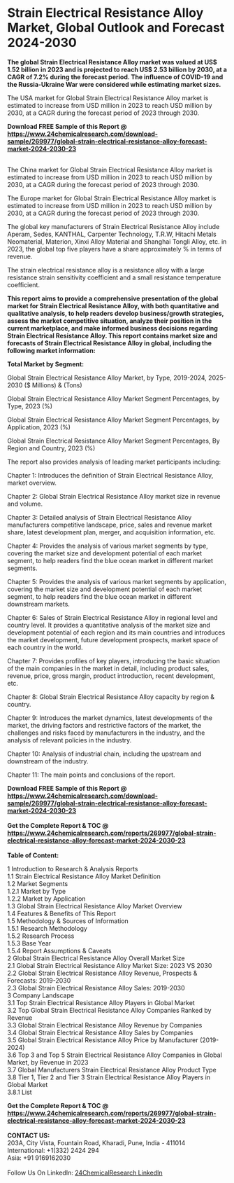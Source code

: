 <h1>Strain Electrical Resistance Alloy Market, Global Outlook and Forecast 2024-2030</h1><p><strong>The global Strain Electrical Resistance Alloy market was valued at US$ 1.52 billion in 2023 and is projected to reach US$ 2.53 billion by 2030, at a CAGR of 7.2% during the forecast period. The influence of COVID-19 and the Russia-Ukraine War were considered while estimating market sizes.</strong></p><p>
</p><p>The USA market for Global Strain Electrical Resistance Alloy market is estimated to increase from USD million in 2023 to reach USD million by 2030, at a CAGR during the forecast period of 2023 through 2030.</p><div><b>Download FREE Sample of this Report @ 
            <a href="https://www.24chemicalresearch.com/download-sample/269977/global-strain-electrical-resistance-alloy-forecast-market-2024-2030-23">
            https://www.24chemicalresearch.com/download-sample/269977/global-strain-electrical-resistance-alloy-forecast-market-2024-2030-23</a></b></div><br><p>
</p><p>The China market for Global Strain Electrical Resistance Alloy market is estimated to increase from USD million in 2023 to reach USD million by 2030, at a CAGR during the forecast period of 2023 through 2030.</p><p>
</p><p>The Europe market for Global Strain Electrical Resistance Alloy market is estimated to increase from USD million in 2023 to reach USD million by 2030, at a CAGR during the forecast period of 2023 through 2030.</p><p>
</p><p>The global key manufacturers of Strain Electrical Resistance Alloy include Aperam, Sedes, KANTHAL, Carpenter Technology, T.R.W, Hitachi Metals Neomaterial, Materion, Xinxi Alloy Material and Shanghai Tongli Alloy, etc. in 2023, the global top five players have a share approximately % in terms of revenue.</p><p>
The strain electrical resistance alloy is a resistance alloy with a large resistance strain sensitivity coefficient and a small resistance temperature coefficient.</p><p>
<strong>This report aims to provide a comprehensive presentation of the global market for Strain Electrical Resistance Alloy, with both quantitative and qualitative analysis, to help readers develop business/growth strategies, assess the market competitive situation, analyze their position in the current marketplace, and make informed business decisions regarding Strain Electrical Resistance Alloy. This report contains market size and forecasts of Strain Electrical Resistance Alloy in global, including the following market information:</strong></p><p>
</p><p>
<strong>Total Market by Segment:</strong></p><p>
Global Strain Electrical Resistance Alloy Market, by Type, 2019-2024, 2025-2030 ($ Millions) &amp; (Tons)</p><p>
Global Strain Electrical Resistance Alloy Market Segment Percentages, by Type, 2023 (%)</p><p>
</p><p>
Global Strain Electrical Resistance Alloy Market Segment Percentages, by Application, 2023 (%)</p><p>
</p><p>
Global Strain Electrical Resistance Alloy Market Segment Percentages, By Region and Country, 2023 (%)</p><p>
</p><p>
The report also provides analysis of leading market participants including:</p><p>
</p><p>
</p><p>
Chapter 1: Introduces the definition of Strain Electrical Resistance Alloy, market overview.</p><p>
Chapter 2: Global Strain Electrical Resistance Alloy market size in revenue and volume.</p><p>
Chapter 3: Detailed analysis of Strain Electrical Resistance Alloy manufacturers competitive landscape, price, sales and revenue market share, latest development plan, merger, and acquisition information, etc.</p><p>
Chapter 4: Provides the analysis of various market segments by type, covering the market size and development potential of each market segment, to help readers find the blue ocean market in different market segments.</p><p>
Chapter 5: Provides the analysis of various market segments by application, covering the market size and development potential of each market segment, to help readers find the blue ocean market in different downstream markets.</p><p>
Chapter 6: Sales of Strain Electrical Resistance Alloy in regional level and country level. It provides a quantitative analysis of the market size and development potential of each region and its main countries and introduces the market development, future development prospects, market space of each country in the world.</p><p>
Chapter 7: Provides profiles of key players, introducing the basic situation of the main companies in the market in detail, including product sales, revenue, price, gross margin, product introduction, recent development, etc.</p><p>
Chapter 8: Global Strain Electrical Resistance Alloy capacity by region &amp; country.</p><p>
Chapter 9: Introduces the market dynamics, latest developments of the market, the driving factors and restrictive factors of the market, the challenges and risks faced by manufacturers in the industry, and the analysis of relevant policies in the industry.</p><p>
Chapter 10: Analysis of industrial chain, including the upstream and downstream of the industry.</p><p>
Chapter 11: The main points and conclusions of the report.</p><div><b>Download FREE Sample of this Report @ 
            <a href="https://www.24chemicalresearch.com/download-sample/269977/global-strain-electrical-resistance-alloy-forecast-market-2024-2030-23">
            https://www.24chemicalresearch.com/download-sample/269977/global-strain-electrical-resistance-alloy-forecast-market-2024-2030-23</a></b></div><br><div><b>Get the Complete Report & TOC @ 
            <a href="https://www.24chemicalresearch.com/reports/269977/global-strain-electrical-resistance-alloy-forecast-market-2024-2030-23">
            https://www.24chemicalresearch.com/reports/269977/global-strain-electrical-resistance-alloy-forecast-market-2024-2030-23</a></b></div><br>
            <b>Table of Content:</b><p>1 Introduction to Research & Analysis Reports<br />
    1.1 Strain Electrical Resistance Alloy Market Definition<br />
    1.2 Market Segments<br />
        1.2.1 Market by Type<br />
        1.2.2 Market by Application<br />
    1.3 Global Strain Electrical Resistance Alloy Market Overview<br />
    1.4 Features & Benefits of This Report<br />
    1.5 Methodology & Sources of Information<br />
        1.5.1 Research Methodology<br />
        1.5.2 Research Process<br />
        1.5.3 Base Year<br />
        1.5.4 Report Assumptions & Caveats<br />
2 Global Strain Electrical Resistance Alloy Overall Market Size<br />
    2.1 Global Strain Electrical Resistance Alloy Market Size: 2023 VS 2030<br />
    2.2 Global Strain Electrical Resistance Alloy Revenue, Prospects & Forecasts: 2019-2030<br />
    2.3 Global Strain Electrical Resistance Alloy Sales: 2019-2030<br />
3 Company Landscape<br />
    3.1 Top Strain Electrical Resistance Alloy Players in Global Market<br />
    3.2 Top Global Strain Electrical Resistance Alloy Companies Ranked by Revenue<br />
    3.3 Global Strain Electrical Resistance Alloy Revenue by Companies<br />
    3.4 Global Strain Electrical Resistance Alloy Sales by Companies<br />
    3.5 Global Strain Electrical Resistance Alloy Price by Manufacturer (2019-2024)<br />
    3.6 Top 3 and Top 5 Strain Electrical Resistance Alloy Companies in Global Market, by Revenue in 2023<br />
    3.7 Global Manufacturers Strain Electrical Resistance Alloy Product Type<br />
    3.8 Tier 1, Tier 2 and Tier 3 Strain Electrical Resistance Alloy Players in Global Market<br />
        3.8.1 List</p><div><b>Get the Complete Report & TOC @ 
            <a href="https://www.24chemicalresearch.com/reports/269977/global-strain-electrical-resistance-alloy-forecast-market-2024-2030-23">
            https://www.24chemicalresearch.com/reports/269977/global-strain-electrical-resistance-alloy-forecast-market-2024-2030-23</a></b></div><br><b>CONTACT US:</b><br>
            203A, City Vista, Fountain Road, Kharadi, Pune, India - 411014<br>
            International: +1(332) 2424 294<br>
            Asia: +91 9169162030 <br><br>
            Follow Us On LinkedIn: <a href="https://www.linkedin.com/company/24chemicalresearch/">24ChemicalResearch LinkedIn</a>